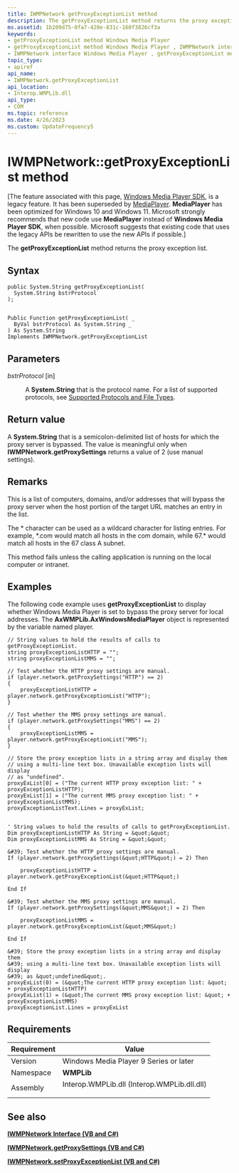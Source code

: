 ```yaml
---
title: IWMPNetwork getProxyExceptionList method
description: The getProxyExceptionList method returns the proxy exception list.
ms.assetid: 1b209d75-0fa7-420e-831c-160f3826cf3a
keywords:
- getProxyExceptionList method Windows Media Player
- getProxyExceptionList method Windows Media Player , IWMPNetwork interface
- IWMPNetwork interface Windows Media Player , getProxyExceptionList method
topic_type:
- apiref
api_name:
- IWMPNetwork.getProxyExceptionList
api_location:
- Interop.WMPLib.dll
api_type:
- COM
ms.topic: reference
ms.date: 4/26/2023
ms.custom: UpdateFrequency5
---
```


# IWMPNetwork::getProxyExceptionList method

\[The feature associated with this page, [Windows Media Player SDK](/windows/win32/wmp/windows-media-player-sdk), is a legacy feature. It has been superseded by [MediaPlayer](/uwp/api/Windows.Media.Playback.MediaPlayer). **MediaPlayer** has been optimized for Windows 10 and Windows 11. Microsoft strongly recommends that new code use **MediaPlayer** instead of **Windows Media Player SDK**, when possible. Microsoft suggests that existing code that uses the legacy APIs be rewritten to use the new APIs if possible.\]

The **getProxyExceptionList** method returns the proxy exception list.

## Syntax


```CSharp
public System.String getProxyExceptionList(
  System.String bstrProtocol
);
```


```VB

Public Function getProxyExceptionList( _
  ByVal bstrProtocol As System.String _
) As System.String
Implements IWMPNetwork.getProxyExceptionList
```





## Parameters

<dl> <dt>

*bstrProtocol* \[in\]
</dt> <dd>

A **System.String** that is the protocol name. For a list of supported protocols, see [Supported Protocols and File Types](supported-protocols-and-file-types.md).

</dd> </dl>

## Return value

A **System.String** that is a semicolon-delimited list of hosts for which the proxy server is bypassed. The value is meaningful only when **IWMPNetwork.getProxySettings** returns a value of 2 (use manual settings).

## Remarks

This is a list of computers, domains, and/or addresses that will bypass the proxy server when the host portion of the target URL matches an entry in the list.

The \* character can be used as a wildcard character for listing entries. For example, \*.com would match all hosts in the com domain, while 67.\* would match all hosts in the 67 class A subnet.

This method fails unless the calling application is running on the local computer or intranet.

## Examples

The following code example uses **getProxyExceptionList** to display whether Windows Media Player is set to bypass the proxy server for local addresses. The **AxWMPLib.AxWindowsMediaPlayer** object is represented by the variable named player.


```CSharp
// String values to hold the results of calls to getProxyExceptionList. 
string proxyExceptionListHTTP = "";
string proxyExceptionListMMS = "";

// Test whether the HTTP proxy settings are manual.
if (player.network.getProxySettings("HTTP") == 2)
{
    proxyExceptionListHTTP = player.network.getProxyExceptionList("HTTP");
}

// Test whether the MMS proxy settings are manual.
if (player.network.getProxySettings("MMS") == 2)
{
    proxyExceptionListMMS = player.network.getProxyExceptionList("MMS");
}

// Store the proxy exception lists in a string array and display them
// using a multi-line text box. Unavailable exception lists will display
// as "undefined".
proxyExList[0] = ("The current HTTP proxy exception list: " + proxyExceptionListHTTP);
proxyExList[1] = ("The current MMS proxy exception list: " + proxyExceptionListMMS);
proxyExceptionListText.Lines = proxyExList;
```


```VB

' String values to hold the results of calls to getProxyExceptionList. 
Dim proxyExceptionListHTTP As String = &quot;&quot;
Dim proxyExceptionListMMS As String = &quot;&quot;

&#39; Test whether the HTTP proxy settings are manual.
If (player.network.getProxySettings(&quot;HTTP&quot;) = 2) Then

    proxyExceptionListHTTP = player.network.getProxyExceptionList(&quot;HTTP&quot;)

End If

&#39; Test whether the MMS proxy settings are manual.
If (player.network.getProxySettings(&quot;MMS&quot;) = 2) Then

    proxyExceptionListMMS = player.network.getProxyExceptionList(&quot;MMS&quot;)

End If

&#39; Store the proxy exception lists in a string array and display them
&#39; using a multi-line text box. Unavailable exception lists will display
&#39; as &quot;undefined&quot;.
proxyExList(0) = (&quot;The current HTTP proxy exception list: &quot; + proxyExceptionListHTTP)
proxyExList(1) = (&quot;The current MMS proxy exception list: &quot; + proxyExceptionListMMS)
proxyExceptionList.Lines = proxyExList
```





## Requirements



| Requirement | Value |
|----------------------|------------------------------------------------------------------------------------------------------------------------|
| Version<br/>   | Windows Media Player 9 Series or later<br/>                                                                      |
| Namespace<br/> | **WMPLib**<br/>                                                                                                  |
| Assembly<br/>  | <dl> <dt>Interop.WMPLib.dll (Interop.WMPLib.dll.dll)</dt> </dl> |



## See also

<dl> <dt>

[**IWMPNetwork Interface (VB and C#)**](iwmpnetwork--vb-and-c.md)
</dt> <dt>

[**IWMPNetwork.getProxySettings (VB and C#)**](wmplibiwmpnetwork-iwmpnetwork-getproxysettings--vb-and-c.md)
</dt> <dt>

[**IWMPNetwork.setProxyExceptionList (VB and C#)**](wmplibiwmpnetwork-iwmpnetwork-setproxyexceptionlist--vb-and-c.md)
</dt> </dl>

 

 





